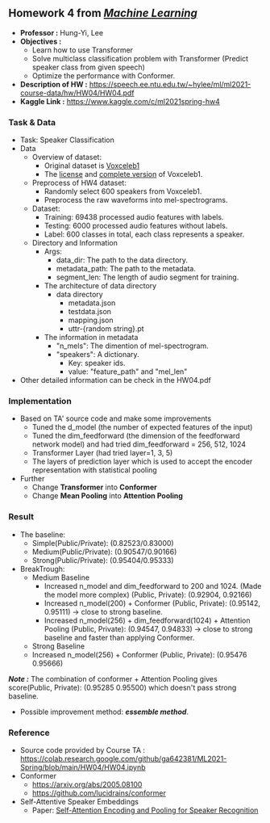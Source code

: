## Homework 4 from [***Machine Learning***](https://speech.ee.ntu.edu.tw/~hylee/ml/2021-spring.html)
* **Professor :** Hung-Yi, Lee
* **Objectives :**
  * Learn how to use Transformer
  * Solve multiclass classification problem with Transformer (Predict speaker class from given speech)
  * Optimize the performance with Conformer.
* **Description of HW :** https://speech.ee.ntu.edu.tw/~hylee/ml/ml2021-course-data/hw/HW04/HW04.pdf
* **Kaggle Link :** https://www.kaggle.com/c/ml2021spring-hw4

### Task & Data
* Task: Speaker Classification
* Data
    * Overview of dataset:
        * Original dataset is [Voxceleb1](https://www.robots.ox.ac.uk/~vgg/data/voxceleb/)
        * The [license](https://creativecommons.org/licenses/by/4.0/) and [complete version](https://www.robots.ox.ac.uk/~vgg/data/voxceleb/files/license.txt) of Voxceleb1.
    * Preprocess of HW4 dataset:
        * Randomly select 600 speakers from Voxceleb1.
        * Preprocess the raw waveforms into mel-spectrograms.
    * Dataset:
        * Training: 69438 processed audio features with labels.
        * Testing: 6000 processed audio features without labels.
        * Label: 600 classes in total, each class represents a speaker.
    * Directory and Information 
        * Args:
            * data_dir: The path to the data directory.
            * metadata_path: The path to the metadata.
            * segment_len: The length of audio segment for training. 
        * The architecture of data directory 
            * data directory 
                * metadata.json 
                * testdata.json 
                * mapping.json 
                * uttr-{random string}.pt 
        * The information in metadata
            * "n_mels": The dimention of mel-spectrogram.
            * "speakers": A dictionary. 
                * Key: speaker ids.
                * value: "feature_path" and "mel_len"
* Other detailed information can be check in the HW04.pdf

### Implementation
* Based on TA' source code and make some improvements
  * Tuned the d_model (the number of expected features of the input)
  * Tuned the dim_feedforward (the dimension of the feedforward network model) and had tried dim_feedforward = 256, 512, 1024
  * Transformer Layer (had tried layer=1, 3, 5)
  * The layers of prediction layer which is used to accept the encoder representation with statistical pooling
* Further
  * Change **Transformer** into **Conformer**
  * Change **Mean Pooling** into **Attention Pooling**


### Result
* The baseline: 
  * Simple(Public/Private): (0.82523/0.83000)
  * Medium(Public/Private): (0.90547/0.90166)
  * Strong(Public/Private): (0.95404/0.95333)
* BreakTrough:
  * Medium Baseline
    * Increased n_model and dim_feedforward to 200 and 1024. (Made the model more complex) (Public, Private): (0.92904,	0.92166)
    * Increased n_model(200) + Conformer (Public, Private): (0.95142,	0.95111) -> close to strong baseline.
    * Increased n_model(256) + dim_feedforward(1024) + Attention Pooling (Public, Private): (0.94547,	0.94833) -> close to strong baseline and faster than applying Conformer.
   * Strong Baseline 
    * Increased n_model(256) + Conformer (Public, Private): (0.95476	0.95666)

***Note :*** The combination of conformer + Attention Pooling gives score(Public, Private): (0.95285	0.95500) which doesn't pass strong baseline.

* Possible improvement method: ***essemble method***. 

### Reference
* Source code provided by Course TA : https://colab.research.google.com/github/ga642381/ML2021-Spring/blob/main/HW04/HW04.ipynb
* Conformer
  * https://arxiv.org/abs/2005.08100
  * https://github.com/lucidrains/conformer
* Self-Attentive Speaker Embeddings
    * Paper: [Self-Attention Encoding and Pooling for Speaker Recognition](https://arxiv.org/pdf/2008.01077v1.pd)
